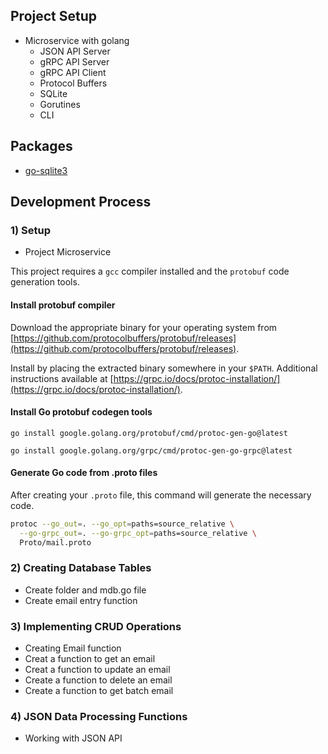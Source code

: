 ## Project Setup

- Microservice with golang
  - JSON API Server
  - gRPC API Server
  - gRPC API Client
  - Protocol Buffers
  - SQLite
  - Gorutines
  - CLI

## Packages
- [go-sqlite3](https://github.com/mattn/go-sqlite3)

## Development Process

### 1) Setup

- Project Microservice

This project requires a `gcc` compiler installed and the `protobuf` code generation tools.

#### Install protobuf compiler

Download the appropriate binary for your operating system from [https://github.com/protocolbuffers/protobuf/releases](https://github.com/protocolbuffers/protobuf/releases).

Install by placing the extracted binary somewhere in your `$PATH`. Additional instructions available at [https://grpc.io/docs/protoc-installation/](https://grpc.io/docs/protoc-installation/).

#### Install Go protobuf codegen tools

`go install google.golang.org/protobuf/cmd/protoc-gen-go@latest`

`go install google.golang.org/grpc/cmd/protoc-gen-go-grpc@latest`

#### Generate Go code from .proto files

After creating your `.proto` file, this command will generate the necessary code.

```sh
protoc --go_out=. --go_opt=paths=source_relative \
  --go-grpc_out=. --go-grpc_opt=paths=source_relative \
  Proto/mail.proto
```

### 2) Creating Database Tables
- Create folder and mdb.go file
- Create email entry function

### 3) Implementing CRUD Operations
- Creating Email function
- Creat a function to get an email
- Creat a function to update an email
- Create a function to delete an email
- Create a function to get batch email

### 4) JSON Data Processing Functions
- Working with JSON API